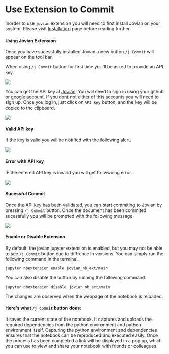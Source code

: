 # Use Extension to Commit

Inorder to use `jovian` extension you will need to first install Jovian on your system. Please visit [Installation](../user-guide/01-install.md) page before reading further.


#### Using Jovian Extension

Once you have sucessfully installed Jovian a new button `/j Commit` will appear on the tool bar. 

When using `/j Commit` button for first time you'll be asked to provide an API key.

                          
<img src="https://i.imgur.com/oNSowtY.png" class="screenshot">

 You can get the API key at [Jovian](https://jvn.io). You will need to sign in using your github or google account. If you dont not either of this accounts you will need to sign up. Once you log in, just click on `API key` button, and the key will be copied to the clipboard.

<img src="https://i.imgur.com/taLLUVd.png" class="screenshot">

#### Valid API key
If the key is valid you will be notified with the following alert.

<img src="https://i.imgur.com/UHvSihx.png" class="screenshot">

#### Error with API key
IF the entered API key is invalid you will get follwwoing error.

<img src="https://i.imgur.com/9WaVkTR.png" class="screenshot">

#### Sucessful Commit
Once the API key has been validated, you can start commiting to Jovian by pressing `/j Commit` button. Once the document has been commited sucessfully you will be prompted with the following message. 
                            
<img src="https://i.imgur.com/4GoqzER.png" class="screenshot">


#### Enable or Disable Extension
By default, the jovian jupyter extension is enabled, but you may not be able to see `/j Commit` button due to diffrence in versions. You can simply run the following command in the terminal.

```
jupyter nbextension enable jovian_nb_ext/main
```
You can also disable the button by running the following command. 

```
jupyter nbextension disable jovian_nb_ext/main
```

The changes are observed when the webpage of the notebook is reloaded.


#### Here's what `/j Commit` button does:

It saves the current state of the notebook. It captures and uploads the required dependencies from the python environment and python environment itself. Capturing the python environment and dependencies ensures that the notebook can be reproduced and executed easily. Once the process has been completed a link will be displayed in a pop up, which you can use to view and share your notebook with friends or colleagues.




